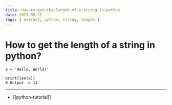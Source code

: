 ```yaml
---
title: How-to-get-the-length-of-a-string-in-python
date: 2023-05-22
tags: [ extract, python, string, length ]
---
```


# How to get the length of a string in python?

```
a = 'Hello, World!'

print(len(a))
# Output -> 13
```

---
- [[python-tutorial]]
